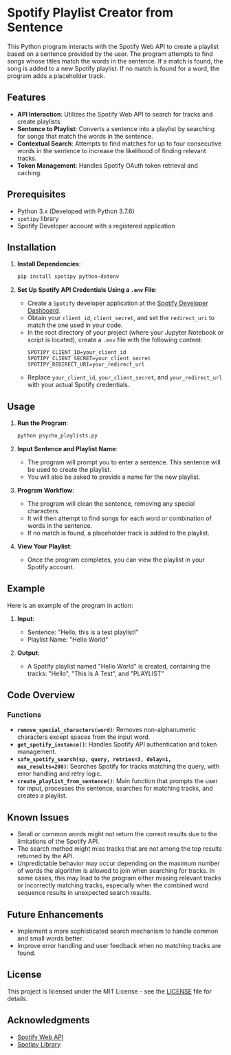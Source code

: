 # Spotify Playlist Creator from Sentence

This Python program interacts with the Spotify Web API to create a playlist based on a sentence provided by the user. The program attempts to find songs whose titles match the words in the sentence. If a match is found, the song is added to a new Spotify playlist. If no match is found for a word, the program adds a placeholder track.

## Features

- **API Interaction**: Utilizes the Spotify Web API to search for tracks and create playlists.
- **Sentence to Playlist**: Converts a sentence into a playlist by searching for songs that match the words in the sentence.
- **Contextual Search**: Attempts to find matches for up to four consecutive words in the sentence to increase the likelihood of finding relevant tracks.
- **Token Management**: Handles Spotify OAuth token retrieval and caching.

## Prerequisites

- Python 3.x (Developed with Python 3.7.6)
- `spotipy` library
- Spotify Developer account with a registered application

## Installation

1. **Install Dependencies**:
    ```bash
    pip install spotipy python-dotenv
    ```

2. **Set Up Spotify API Credentials Using a `.env` File**:
    - Create a `Spotify` developer application at the [Spotify Developer Dashboard](https://developer.spotify.com/dashboard/).
    - Obtain your `client_id`, `client_secret`, and set the `redirect_uri` to match the one used in your code.
    - In the root directory of your project (where your Jupyter Notebook or script is located), create a `.env` file with the following content:
      ```plaintext
      SPOTIPY_CLIENT_ID=your_client_id
      SPOTIPY_CLIENT_SECRET=your_client_secret
      SPOTIPY_REDIRECT_URI=your_redirect_url
      ```
    - Replace `your_client_id`, `your_client_secret`, and `your_redirect_url` with your actual Spotify credentials.

## Usage

1. **Run the Program**:
    ```bash
    python psycho_playlists.py
    ```

2. **Input Sentence and Playlist Name**:
    - The program will prompt you to enter a sentence. This sentence will be used to create the playlist.
    - You will also be asked to provide a name for the new playlist.

3. **Program Workflow**:
    - The program will clean the sentence, removing any special characters.
    - It will then attempt to find songs for each word or combination of words in the sentence.
    - If no match is found, a placeholder track is added to the playlist.

4. **View Your Playlist**:
    - Once the program completes, you can view the playlist in your Spotify account.

## Example

Here is an example of the program in action:

1. **Input**:
    - Sentence: "Hello, this is a test playlist!"
    - Playlist Name: "Hello World"

2. **Output**:
    - A Spotify playlist named "Hello World" is created, containing the tracks: "Hello", "This Is A Test", and "PLAYLIST"

## Code Overview

### Functions

- **`remove_special_characters(word)`**: Removes non-alphanumeric characters except spaces from the input word.
- **`get_spotify_instance()`**: Handles Spotify API authentication and token management.
- **`safe_spotify_search(sp, query, retries=3, delay=1, max_results=200)`**: Searches Spotify for tracks matching the query, with error handling and retry logic.
- **`create_playlist_from_sentence()`**: Main function that prompts the user for input, processes the sentence, searches for matching tracks, and creates a playlist.

## Known Issues

- Small or common words might not return the correct results due to the limitations of the Spotify API.
- The search method might miss tracks that are not among the top results returned by the API.
- Unpredictable behavior may occur depending on the maximum number of words the algorithm is allowed to join when searching for tracks. In some cases, this may lead to the program either missing relevant tracks or incorrectly matching tracks, especially when the combined word sequence results in unexpected search results.

## Future Enhancements

- Implement a more sophisticated search mechanism to handle common and small words better.
- Improve error handling and user feedback when no matching tracks are found.

## License

This project is licensed under the MIT License - see the [LICENSE](LICENSE) file for details.

## Acknowledgments

- [Spotify Web API](https://developer.spotify.com/documentation/web-api/)
- [Spotipy Library](https://spotipy.readthedocs.io/)
